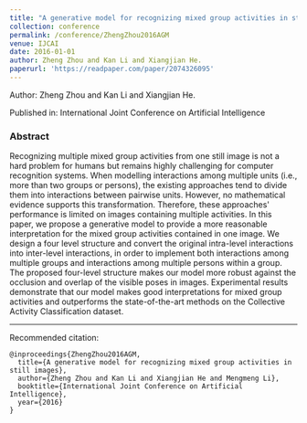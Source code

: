 ```yaml
---
title: "A generative model for recognizing mixed group activities in still images"
collection: conference
permalink: /conference/ZhengZhou2016AGM
venue: IJCAI
date: 2016-01-01
author: Zheng Zhou and Kan Li and Xiangjian He.
paperurl: 'https://readpaper.com/paper/2074326095'
---
```

Author: Zheng Zhou and Kan Li and Xiangjian He.

Published in: International Joint Conference on Artificial Intelligence

### Abstract

Recognizing multiple mixed group activities from one still image is not a hard problem for humans but remains highly challenging for computer recognition systems. When modelling interactions among multiple units (i.e., more than two groups or persons), the existing approaches tend to divide them into interactions between pairwise units. However, no mathematical evidence supports this transformation. Therefore, these approaches' performance is limited on images containing multiple activities. In this paper, we propose a generative model to provide a more reasonable interpretation for the mixed group activities contained in one image. We design a four level structure and convert the original intra-level interactions into inter-level interactions, in order to implement both interactions among multiple groups and interactions among multiple persons within a group. The proposed four-level structure makes our model more robust against the occlusion and overlap of the visible poses in images. Experimental results demonstrate that our model makes good interpretations for mixed group activities and outperforms the state-of-the-art methods on the Collective Activity Classification dataset.

---

Recommended citation:

```
@inproceedings{ZhengZhou2016AGM,
  title={A generative model for recognizing mixed group activities in still images},
  author={Zheng Zhou and Kan Li and Xiangjian He and Mengmeng Li},
  booktitle={International Joint Conference on Artificial Intelligence},
  year={2016}
}
```
